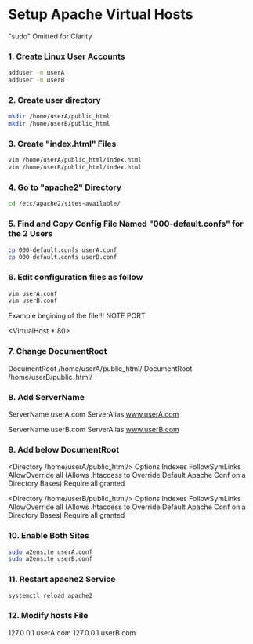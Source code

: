 # Setup Apache Virtual Hosts

"sudo" Omitted for Clarity

### 1. Create Linux User Accounts

```bash
adduser -m userA
adduser -m userB
```

### 2. Create user directory

```bash
mkdir /home/userA/public_html
mkdir /home/userB/public_html
```

### 3. Create "index.html" Files

```bash
vim /home/userA/public_html/index.html
vim /home/userB/public_html/index.html
```

### 4. Go to "apache2" Directory

```bash
cd /etc/apache2/sites-available/
```

### 5. Find and Copy Config File Named "000-default.confs" for the 2 Users

```bash
cp 000-default.confs userA.conf
cp 000-default.confs userB.conf
```

### 6. Edit configuration files as follow

```bash
vim userA.conf
vim userB.conf
```

Example begining of the file!!! NOTE PORT

<VirtualHost *:80>

### 7. Change DocumentRoot

DocumentRoot  /home/userA/public_html/
DocumentRoot  /home/userB/public_html/

### 8. Add ServerName

ServerName  userA.com
ServerAlias www.userA.com

ServerName  userB.com
ServerAlias www.userB.com

### 9. Add <Directory> below DocumentRoot

<Directory /home/userA/public_html/>
  Options Indexes FollowSymLinks
  AllowOverride all (Allows .htaccess to Override Default Apache Conf on a Directory Bases)
  Require all granted
</Directory>


<Directory /home/userB/public_html/>
  Options Indexes FollowSymLinks
  AllowOverride all (Allows .htaccess to Override Default Apache Conf on a Directory Bases)
  Require all granted
</Directory>

### 10. Enable Both Sites

```bash
sudo a2ensite userA.conf
sudo a2ensite userB.conf
```

### 11. Restart apache2 Service

```bash
systemctl reload apache2
```

### 12. Modify hosts File

127.0.0.1 userA.com
127.0.0.1 userB.com
